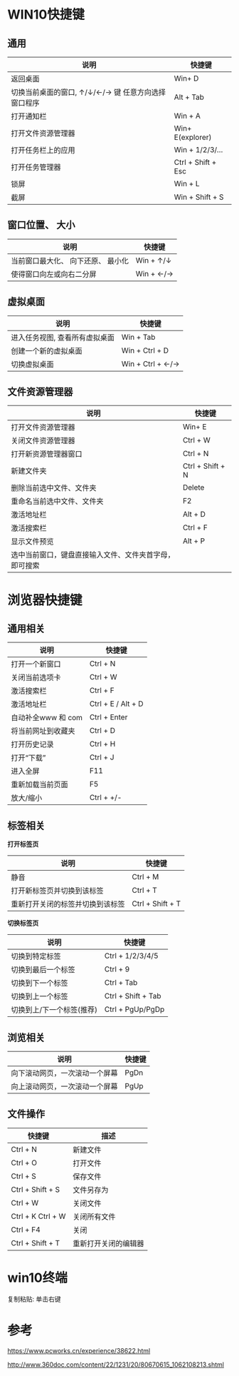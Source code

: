 #  WIN10快捷键

## 通用

| 说明                                                 | 快捷键             |
| ---------------------------------------------------- | ------------------ |
| 返回桌面                                             | Win+ D             |
| 切换当前桌面的窗口,  ↑/↓/←/→ 键 任意方向选择窗口程序 | Alt + Tab          |
| 打开通知栏                                           | Win + A            |
| 打开文件资源管理器                                   | Win+ E(explorer)   |
| 打开任务栏上的应用                                   | Win + 1/2/3/…      |
| 打开任务管理器                                       | Ctrl + Shift + Esc |
| 锁屏                                                 | Win + L            |
| 截屏                                                 | Win + Shift + S    |

## 窗口位置、 大小

| 说明                               | 快捷键    |
| ---------------------------------- | --------- |
| 当前窗口最大化、 向下还原、 最小化 | Win + ↑/↓ |
| 使得窗口向左或向右二分屏           | Win + ←/→ |

## 虚拟桌面

| 说明                           | 快捷键           |
| ------------------------------ | ---------------- |
| 进入任务视图, 查看所有虚拟桌面 | Win + Tab        |
| 创建一个新的虚拟桌面           | Win + Ctrl + D   |
| 切换虚拟桌面                   | Win + Ctrl + ←/→ |

## 文件资源管理器

| 说明                                                   | 快捷键           |
| ------------------------------------------------------ | ---------------- |
| 打开文件资源管理器                                     | Win+ E           |
| 关闭文件资源管理器                                     | Ctrl + W         |
| 打开新资源管理器窗口                                   | Ctrl + N         |
| 新建文件夹                                             | Ctrl + Shift + N |
| 删除当前选中文件、文件夹                               | Delete           |
| 重命名当前选中文件、文件夹                             | F2               |
| 激活地址栏                                             | Alt + D          |
| 激活搜索栏                                             | Ctrl + F         |
| 显示文件预览                                           | Alt + P          |
| 选中当前窗口，键盘直接输入文件、文件夹首字母，即可搜索 |                  |

# 浏览器快捷键

## 通用相关

| 说明               | 快捷键             |
| ------------------ | ------------------ |
| 打开一个新窗口     | Ctrl + N           |
| 关闭当前选项卡     | Ctrl + W           |
| 激活搜索栏         | Ctrl + F           |
| 激活地址栏         | Ctrl + E / Alt + D |
| 自动补全www 和 com | Ctrl + Enter       |
| 将当前网址到收藏夹 | Ctrl + D           |
| 打开历史记录       | Ctrl + H           |
| 打开“下载”         | Ctrl + J           |
| 进入全屏           | F11                |
| 重新加载当前页面   | F5                 |
| 放大/缩小          | Ctrl +  +/-        |

## 标签相关

**打开标签页**

| 说明                             | 快捷键           |
| -------------------------------- | ---------------- |
| 静音                             | Ctrl + M         |
| 打开新标签页并切换到该标签       | Ctrl + T         |
| 重新打开关闭的标签并切换到该标签 | Ctrl + Shift + T |

**切换标签页**

| 说明                      | 快捷键             |
| ------------------------- | ------------------ |
| 切换到特定标签            | Ctrl + 1/2/3/4/5   |
| 切换到最后一个标签        | Ctrl + 9           |
| 切换到下一个标签          | Ctrl + Tab         |
| 切换到上一个标签          | Ctrl + Shift + Tab |
| 切换到上/下一个标签(推荐) | Ctrl + PgUp/PgDp   |

## 浏览相关

| 说明                           | 快捷键 |
| ------------------------------ | ------ |
| 向下滚动网页，一次滚动一个屏幕 | PgDn   |
| 向上滚动网页，一次滚动一个屏幕 | PgUp   |

## 文件操作

| 快捷键            | 描述                 |
| ----------------- | -------------------- |
| Ctrl + N          | 新建文件             |
| Ctrl + O          | 打开文件             |
| Ctrl + S          | 保存文件             |
| Ctrl + Shift + S  | 文件另存为           |
| Ctrl + W          | 关闭文件             |
| Ctrl + K Ctrl + W | 关闭所有文件         |
| Ctrl + F4         | 关闭                 |
| Ctrl + Shift + T  | 重新打开关闭的编辑器 |

# win10终端

复制粘贴:  单击右键

# 参考

https://www.pcworks.cn/experience/38622.html

http://www.360doc.com/content/22/1231/20/80670615_1062108213.shtml